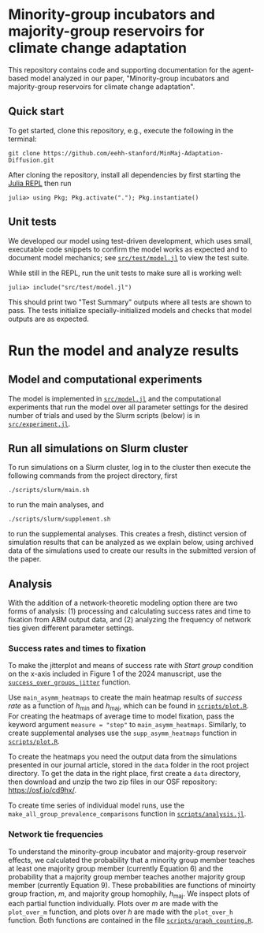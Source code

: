 # Minority-group incubators and majority-group reservoirs for climate change adaptation

This repository contains code and supporting documentation for the agent-based model analyzed in our paper, "Minority-group incubators and majority-group reservoirs for climate change adaptation".


## Quick start

To get started, clone this repository, e.g., execute the following in the
terminal: 

```
git clone https://github.com/eehh-stanford/MinMaj-Adaptation-Diffusion.git
```

After cloning the repository, install all dependencies by first starting the
[Julia REPL](https://docs.julialang.org/en/v1/stdlib/REPL/) then run

```
julia> using Pkg; Pkg.activate("."); Pkg.instantiate()
```

## Unit tests

We developed our model using test-driven development, which uses small,
executable code snippets to confirm the model works as expected and to document
model mechanics; see
[`src/test/model.jl`](https://github.com/eehh-stanford/MinMaj-Adaptation-Diffusion/blob/main/src/test/model.jl) to view the test suite.

While still in the REPL, run the unit tests to make sure all is working well:

```
julia> include("src/test/model.jl")
```

This should print two "Test Summary" outputs where all tests are shown to pass.
The tests initialize specially-initialized models and checks that model outputs
are as expected. 

# Run the model and analyze results

## Model and computational experiments

The model is implemented in [`src/model.jl`](src/model.jl) and the computational experiments that run the model over all parameter settings for the desired number of trials and used by the Slurm scripts (below) is in [`src/experiment.jl`](src/experiment.jl).

## Run all simulations on Slurm cluster

To run simulations on a Slurm cluster, log in to the cluster then execute the following commands from the project directory, first
```
./scripts/slurm/main.sh
```
to run the main analyses, and
```
./scripts/slurm/supplement.sh
```
to run the supplemental analyses. This creates a fresh, distinct version of simulation results that can be analyzed as we explain below, using archived data of the simulations used to create our results in the submitted version of the paper.

## Analysis

With the addition of a network-theoretic modeling option there are two forms of
analysis: (1) processing and calculating success rates and time to fixation from
ABM output data, and (2) analyzing the frequency of network ties given different
parameter settings.

### Success rates and times to fixation

To make the jitterplot and means of success rate with _Start group_ condition
on the x-axis included in Figure 1 of the 2024 manuscript, use the
[`success_over_groups_jitter`](https://github.com/eehh-stanford/MinMaj-Adaptation-Diffusion/blob/main/scripts/plot.R#L113) function. 

Use `main_asymm_heatmaps` to create the main heatmap results of _success rate_
as a function of $h_\mathrm{min}$ and $h_\mathrm{maj}$, which can be found in
[`scripts/plot.R`](https://github.com/eehh-stanford/MinMaj-Adaptation-Diffusion/blob/main/scripts/plot.R#L72).
For creating the heatmaps of average time to model fixation, pass the keyword
argument `measure = "step"` to `main_asymm_heatmaps`. Similarly, to create
supplemental analyses use the `supp_asymm_heatmaps` function in
[`scripts/plot.R`](https://github.com/eehh-stanford/MinMaj-Adaptation-Diffusion/blob/main/scripts/plot.R#L15).

To create the heatmaps you need the output data from the simulations presented in our journal article, stored in the `data` folder in the root project directory. To get the data in the right place, first create a `data` directory, then download and unzip the two zip files in our OSF repository: https://osf.io/cd9hx/. 

To create time series of individual model runs, use the
`make_all_group_prevalence_comparisons` function in
[`scripts/analysis.jl`](https://github.com/eehh-stanford/MinMaj-Adaptation-Diffusion/blob/main/scripts/analysis.jl#L290).


### Network tie frequencies

To understand the minority-group incubator and majority-group reservoir effects,
we calculated the probability that a minority group member teaches
at least one majority group member (currently Equation 6) and the probability
that a majority group member teaches another majority group member (currently 
Equation 9). These probabilities are functions of minoirty group fraction, 
$m$, and majority group homophily, $h_{\mathrm{maj}}$. We inspect plots of
each partial function individually. Plots over $m$ are made with the
`plot_over_m` function, and plots over $h$ are made with the `plot_over_h`
function. Both functions are contained in the file 
[`scripts/graph_counting.R`](/scripts/graph_counting.R).
